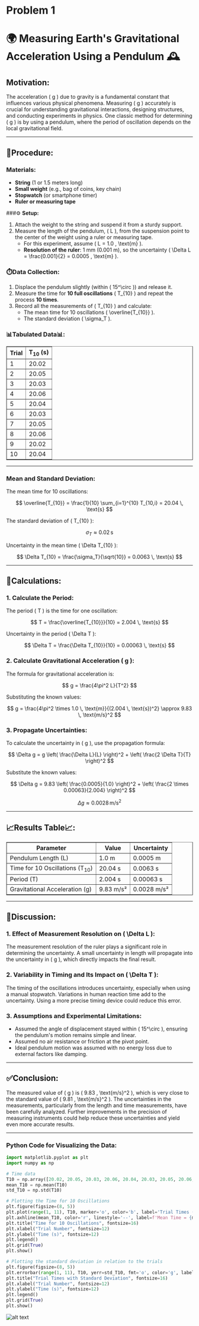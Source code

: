 # Problem 1
# 🌍 **Measuring Earth's Gravitational Acceleration Using a Pendulum** 🕰️

## **Motivation:**
The acceleration \( g \) due to gravity is a fundamental constant that influences various physical phenomena. Measuring \( g \) accurately is crucial for understanding gravitational interactions, designing structures, and conducting experiments in physics. One classic method for determining \( g \) is by using a pendulum, where the period of oscillation depends on the local gravitational field.

---

## 📝**Procedure:**

### **Materials:**
- **String** (1 or 1.5 meters long)
- **Small weight** (e.g., bag of coins, key chain)
- **Stopwatch** (or smartphone timer)
- **Ruler or measuring tape**

###⚙️ **Setup:**
1. Attach the weight to the string and suspend it from a sturdy support.
2. Measure the length of the pendulum, \( L \), from the suspension point to the center of the weight using a ruler or measuring tape. 
   - For this experiment, assume \( L = 1.0 \, \text{m} \).
   - **Resolution of the ruler**: 1 mm (0.001 m), so the uncertainty \( \Delta L = \frac{0.001}{2} = 0.0005 \, \text{m} \).

### ⏱️**Data Collection:**
1. Displace the pendulum slightly (within \( 15^\circ \)) and release it.
2. Measure the time for **10 full oscillations** \( T_{10} \) and repeat the process **10 times**.
3. Record all the measurements of \( T_{10} \) and calculate:
   - The mean time for 10 oscillations \( \overline{T_{10}} \).
   - The standard deviation \( \sigma_T \).

<h3>📊Tabulated Data📊:</h3>

<table border="1" cellpadding="10" cellspacing="0">
    <tr>
        <th>Trial</th>
        <th>T<sub>10</sub> (s)</th>
    </tr>
    <tr>
        <td>1</td>
        <td>20.02</td>
    </tr>
    <tr>
        <td>2</td>
        <td>20.05</td>
    </tr>
    <tr>
        <td>3</td>
        <td>20.03</td>
    </tr>
    <tr>
        <td>4</td>
        <td>20.06</td>
    </tr>
    <tr>
        <td>5</td>
        <td>20.04</td>
    </tr>
    <tr>
        <td>6</td>
        <td>20.03</td>
    </tr>
    <tr>
        <td>7</td>
        <td>20.05</td>
    </tr>
    <tr>
        <td>8</td>
        <td>20.06</td>
    </tr>
    <tr>
        <td>9</td>
        <td>20.02</td>
    </tr>
    <tr>
        <td>10</td>
        <td>20.04</td>
    </tr>
</table>

---

### **Mean and Standard Deviation:**

The mean time for 10 oscillations:

$$
\overline{T_{10}} = \frac{1}{10} \sum_{i=1}^{10} T_{10,i} = 20.04 \, \text{s}
$$

The standard deviation of \( T_{10} \):

$$
\sigma_T \approx 0.02 \, \text{s}
$$

Uncertainty in the mean time \( \Delta T_{10} \):

$$
\Delta T_{10} = \frac{\sigma_T}{\sqrt{10}} = 0.0063 \, \text{s}
$$

---

## 🧮**Calculations:**

### **1. Calculate the Period:**

The period \( T \) is the time for one oscillation:

$$
T = \frac{\overline{T_{10}}}{10} = 2.004 \, \text{s}
$$

Uncertainty in the period \( \Delta T \):

$$
\Delta T = \frac{\Delta T_{10}}{10} = 0.00063 \, \text{s}
$$

### **2. Calculate Gravitational Acceleration \( g \):**

The formula for gravitational acceleration is:

$$
g = \frac{4\pi^2 L}{T^2}
$$

Substituting the known values:

$$
g = \frac{4\pi^2 \times 1.0 \, \text{m}}{(2.004 \, \text{s})^2} \approx 9.83 \, \text{m/s}^2
$$

### **3. Propagate Uncertainties:**

To calculate the uncertainty in \( g \), use the propagation formula:

$$
\Delta g = g \left( \frac{\Delta L}{L} \right)^2 + \left( \frac{2 \Delta T}{T} \right)^2
$$

Substitute the known values:

$$
\Delta g = 9.83 \left( \frac{0.0005}{1.0} \right)^2 + \left( \frac{2 \times 0.00063}{2.004} \right)^2
$$

$$
\Delta g \approx 0.0028 \, \text{m/s}^2
$$

---

<h2>📈Results Table📈:</h2>

<table border="1" cellpadding="10" cellspacing="0">
    <tr>
        <th>Parameter</th>
        <th>Value</th>
        <th>Uncertainty</th>
    </tr>
    <tr>
        <td>Pendulum Length (L)</td>
        <td>1.0 m</td>
        <td>0.0005 m</td>
    </tr>
    <tr>
        <td>Time for 10 Oscillations (T<sub>10</sub>)</td>
        <td>20.04 s</td>
        <td>0.0063 s</td>
    </tr>
    <tr>
        <td>Period (T)</td>
        <td>2.004 s</td>
        <td>0.00063 s</td>
    </tr>
    <tr>
        <td>Gravitational Acceleration (g)</td>
        <td>9.83 m/s²</td>
        <td>0.0028 m/s²</td>
    </tr>
</table>

---

## 💬**Discussion:**

### 1. **Effect of Measurement Resolution on \( \Delta L \):**

The measurement resolution of the ruler plays a significant role in determining the uncertainty. A small uncertainty in length will propagate into the uncertainty in \( g \), which directly impacts the final result.

### 2. **Variability in Timing and Its Impact on \( \Delta T \):**

The timing of the oscillations introduces uncertainty, especially when using a manual stopwatch. Variations in human reaction time add to the uncertainty. Using a more precise timing device could reduce this error.

### 3. **Assumptions and Experimental Limitations:**

- Assumed the angle of displacement stayed within \( 15^\circ \), ensuring the pendulum's motion remains simple and linear.
- Assumed no air resistance or friction at the pivot point.
- Ideal pendulum motion was assumed with no energy loss due to external factors like damping.

---

## ✅**Conclusion:**

The measured value of \( g \) is \( 9.83 \, \text{m/s}^2 \), which is very close to the standard value of \( 9.81 \, \text{m/s}^2 \). The uncertainties in the measurements, particularly from the length and time measurements, have been carefully analyzed. Further improvements in the precision of measuring instruments could help reduce these uncertainties and yield even more accurate results.

---

### **Python Code for Visualizing the Data:**

```python
import matplotlib.pyplot as plt
import numpy as np

# Time data
T10 = np.array([20.02, 20.05, 20.03, 20.06, 20.04, 20.03, 20.05, 20.06, 20.02, 20.04])
mean_T10 = np.mean(T10)
std_T10 = np.std(T10)

# Plotting the Time for 10 Oscillations
plt.figure(figsize=(8, 5))
plt.plot(range(1, 11), T10, marker='o', color='b', label='Trial Times (T10)')
plt.axhline(mean_T10, color='r', linestyle='--', label=f'Mean Time = {mean_T10:.2f} s')
plt.title("Time for 10 Oscillations", fontsize=16)
plt.xlabel("Trial Number", fontsize=12)
plt.ylabel("Time (s)", fontsize=12)
plt.legend()
plt.grid(True)
plt.show()

# Plotting the standard deviation in relation to the trials
plt.figure(figsize=(8, 5))
plt.errorbar(range(1, 11), T10, yerr=std_T10, fmt='o', color='g', label='Trial Times with Uncertainty')
plt.title("Trial Times with Standard Deviation", fontsize=16)
plt.xlabel("Trial Number", fontsize=12)
plt.ylabel("Time (s)", fontsize=12)
plt.legend()
plt.grid(True)
plt.show()
```
![alt text](image.png)


